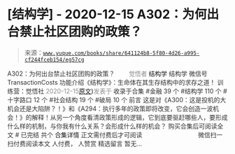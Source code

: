 # [结构学] - 2020-12-15 A302：为何出台禁止社区团购的政策？

> 来源：[`www.yuque.com/books/share/641124b8-5f80-4d26-a995-cf244fceb154/eg57cg`](https://www.yuque.com/books/share/641124b8-5f80-4d26-a995-cf244fceb154/eg57cg)

<ne-p id="520f42f3293818f927861ebbd5b15da4_p_0" data-lake-id="520f42f3293818f927861ebbd5b15da4_p_0"><ne-text id="uc12d0612" style="color: rgb(51, 51, 51);">A302：为何出台禁止社区团购的政策？</ne-text></ne-p> <ne-p id="3c37a470658dcc7e40b0b3d9f6e50351" data-lake-id="3c37a470658dcc7e40b0b3d9f6e50351"><ne-text id="uefbce5d0" ne-fontsize="12" style="color: rgb(255, 255, 255);">原创</ne-text><ne-text id="ud1da6b8a" style="color: rgb(140, 140, 140);">觉悟者</ne-text> <ne-text id="uabb1aa97" ne-fontsize="14">结构学</ne-text></ne-p> <ne-p id="c0a4c09f3090895b5f1574d84faf930f" data-lake-id="c0a4c09f3090895b5f1574d84faf930f"><ne-text id="udafe3c32" ne-fontsize="14" ne-bold="true" style="color: rgb(51, 51, 51);">结构学</ne-text></ne-p> <ne-p id="f107621fc50390c6c2f5fc24fa196621" data-lake-id="f107621fc50390c6c2f5fc24fa196621"><ne-text id="ub870c533" ne-fontsize="14" style="color: rgb(51, 51, 51);">微信号</ne-text><ne-text id="u140a4427" ne-fontsize="14" style="color: rgb(51, 51, 51);">TransactionCosts</ne-text></ne-p> <ne-p id="b61dd7e28120e3f1750857767ff022bb" data-lake-id="b61dd7e28120e3f1750857767ff022bb"><ne-text id="u5cf86613" ne-fontsize="14" style="color: rgb(51, 51, 51);">功能介绍</ne-text><ne-text id="u36ef2b5a" ne-fontsize="14" style="color: rgb(51, 51, 51);">《结构学》：生命体在其生存结构中的求存之道！ 训练营：觉悟社</ne-text></ne-p> <ne-p id="c0374c758adea430b390ee500533b041" data-lake-id="c0374c758adea430b390ee500533b041"><ne-text id="u577eb121" style="color: rgb(140, 140, 140);">2020-12-15</ne-text>[<ne-text id="u1d009715" ne-fontsize="14">原文</ne-text>](https://mp.weixin.qq.com/s?__biz=MzIzMDYwOTM0Mg==&mid=2247484904&idx=1&sn=3b711f9bc2c47ba0ba432cf47d5832fb&chksm=e8b19d39dfc6142f8524aba7d5a15c694c1e25c19e2e662f6773219ace93c7354adf6878e54f#rd))<ne-text id="ud6f0e724" ne-fontsize="14" style="color: rgb(140, 140, 140);">发表于</ne-text></ne-p> <ne-p id="6e2b589922ada7f6dd3679a198617ba0" data-lake-id="6e2b589922ada7f6dd3679a198617ba0"><ne-text id="u792616c9" style="color: rgb(51, 51, 51);">收录于合集</ne-text></ne-p> <ne-p id="d42b2ed5b3020ee7bec72a41dcb34db0" data-lake-id="d42b2ed5b3020ee7bec72a41dcb34db0"><ne-text id="ub3b09adc" style="color: rgb(51, 51, 51);">#金融 39 个</ne-text></ne-p> <ne-p id="aed0c3fed5dee70a76d9bd6b57870a90" data-lake-id="aed0c3fed5dee70a76d9bd6b57870a90"><ne-text id="u35cf44ef" style="color: rgb(51, 51, 51);">#结构学 110 个</ne-text></ne-p> <ne-p id="1669904529c34bf67b1daf5326892416" data-lake-id="1669904529c34bf67b1daf5326892416"><ne-text id="ufee72215" style="color: rgb(51, 51, 51);">#十字路口 12 个</ne-text></ne-p> <ne-p id="1b194d2c0abc33a14ea18c5bf8076d01" data-lake-id="1b194d2c0abc33a14ea18c5bf8076d01"><ne-text id="uf8c34ab6" style="color: rgb(51, 51, 51);">#社会结构 19 个</ne-text></ne-p> <ne-p id="eff880567fb8aac11f8772a59271374e" data-lake-id="eff880567fb8aac11f8772a59271374e"><ne-text id="uc5008fc6" style="color: rgb(51, 51, 51);">#破局 10 个</ne-text></ne-p> <ne-p id="b1ee6c9191c8ad68fadd053ddf0e855c" data-lake-id="b1ee6c9191c8ad68fadd053ddf0e855c"><ne-text id="u3c987337" style="color: rgb(51, 51, 51);">前言</ne-text></ne-p> <ne-p id="9f1a6852840a8d763f6a8dda7cdf40b4" data-lake-id="9f1a6852840a8d763f6a8dda7cdf40b4"><ne-text id="u8d2f4fc0" style="color: rgb(51, 51, 51);">这是对《A300：这是投机的大机会还是大陷阱？！》和《A294：执行多年的政策即将改变，它会创造一波机会！》的解释！从另一个角度看清政策形成的逻辑，它到底要驱赶哪些人，要形成什么样的机制，与你我有什么关系？会形成什么样的机会？</ne-text></ne-p> <ne-p id="3d2308a2cec4e2d74f1358c48549a264" data-lake-id="3d2308a2cec4e2d74f1358c48549a264" ne-alignment="center"><ne-text id="ud071777a" style="color: rgb(51, 51, 51);">购买合集后可阅读全文</ne-text></ne-p> <ne-p id="a593eb1a3bf5f9de0af387448bee290d" data-lake-id="a593eb1a3bf5f9de0af387448bee290d" ne-alignment="center"><ne-text id="u4c18ac81" style="color: rgb(51, 51, 51);">#</ne-text></ne-p> <ne-p id="845ef3b0c71a8ca8084625289e7a25ad" data-lake-id="845ef3b0c71a8ca8084625289e7a25ad" ne-alignment="center"><ne-text id="u43301b39" style="color: rgb(51, 51, 51);">已完结 共个</ne-text></ne-p> <ne-p id="ec1d4d5177377508554b9cb1b2674ed9" data-lake-id="ec1d4d5177377508554b9cb1b2674ed9" ne-alignment="center"><ne-text id="u82c4948d" ne-fontsize="16">合集详情</ne-text></ne-p> <ne-p id="12fca56f701d943fda9774dbc466c2eb" data-lake-id="12fca56f701d943fda9774dbc466c2eb" ne-alignment="center"><ne-text id="uda36b449" style="color: rgb(51, 51, 51);">正文需付费后才可阅读</ne-text></ne-p> <ne-p id="82fba481b73dfe748e1d9305d77f6a19" data-lake-id="82fba481b73dfe748e1d9305d77f6a19" ne-alignment="center"><ne-text id="u8c27db68" style="color: rgb(255, 255, 255);">加载中</ne-text></ne-p> <ne-p id="054508fb2a8292087c37be2925f4a28e" data-lake-id="054508fb2a8292087c37be2925f4a28e" ne-alignment="center"><ne-text id="uc26d94d3" style="color: rgb(255, 255, 255);"> 微信豆购买</ne-text></ne-p> <ne-p id="ec880a4d4dd6d6ef1fa4f55cc59a39b3" data-lake-id="ec880a4d4dd6d6ef1fa4f55cc59a39b3" ne-alignment="center"><ne-text id="ub510b407" style="color: rgb(51, 51, 51);">微信扫一扫付费阅读本文</ne-text></ne-p> <ne-p id="f56e5ddb3ade524285ccd6fe6b5ac28c" data-lake-id="f56e5ddb3ade524285ccd6fe6b5ac28c" ne-alignment="center"><ne-text id="uafa47f74" ne-fontsize="13" style="color: rgb(51, 51, 51);">人付费， 人赞赏</ne-text></ne-p> <ne-h3 id="Szecn" data-lake-id="Szecn"><ne-heading-ext><ne-heading-anchor></ne-heading-anchor><ne-heading-fold></ne-heading-fold></ne-heading-ext><ne-heading-content><ne-text id="ub6a14fac" ne-fontsize="16" style="color: rgb(51, 51, 51);">精选留言</ne-text></ne-heading-content></ne-h3> <ne-p id="ab81299bbb1950de67fdecf7adf13d72" data-lake-id="ab81299bbb1950de67fdecf7adf13d72"><ne-text id="ubf87a85d" style="color: rgb(51, 51, 51);">暂无...</ne-text></ne-p>